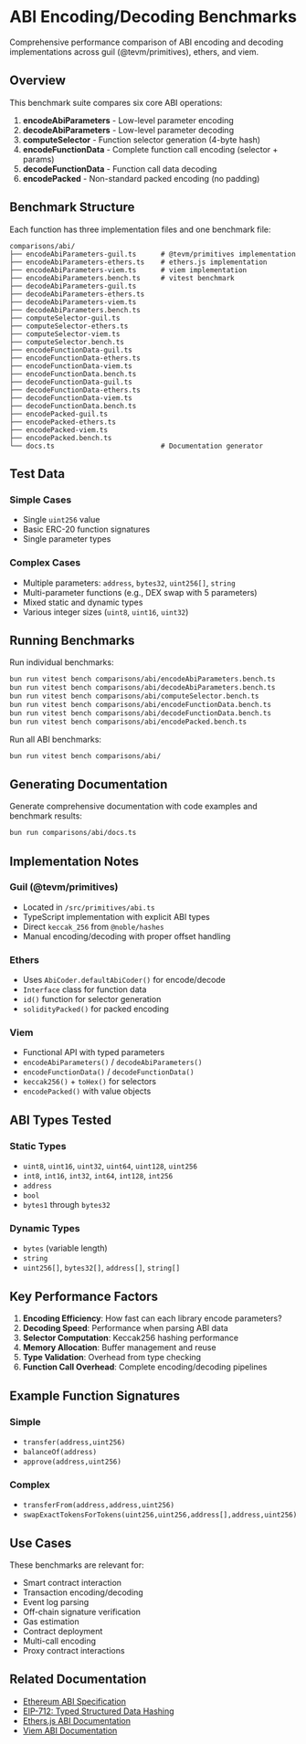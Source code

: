 # ABI Encoding/Decoding Benchmarks

Comprehensive performance comparison of ABI encoding and decoding implementations across guil (@tevm/primitives), ethers, and viem.

## Overview

This benchmark suite compares six core ABI operations:

1. **encodeAbiParameters** - Low-level parameter encoding
2. **decodeAbiParameters** - Low-level parameter decoding
3. **computeSelector** - Function selector generation (4-byte hash)
4. **encodeFunctionData** - Complete function call encoding (selector + params)
5. **decodeFunctionData** - Function call data decoding
6. **encodePacked** - Non-standard packed encoding (no padding)

## Benchmark Structure

Each function has three implementation files and one benchmark file:

```
comparisons/abi/
├── encodeAbiParameters-guil.ts      # @tevm/primitives implementation
├── encodeAbiParameters-ethers.ts    # ethers.js implementation
├── encodeAbiParameters-viem.ts      # viem implementation
├── encodeAbiParameters.bench.ts     # vitest benchmark
├── decodeAbiParameters-guil.ts
├── decodeAbiParameters-ethers.ts
├── decodeAbiParameters-viem.ts
├── decodeAbiParameters.bench.ts
├── computeSelector-guil.ts
├── computeSelector-ethers.ts
├── computeSelector-viem.ts
├── computeSelector.bench.ts
├── encodeFunctionData-guil.ts
├── encodeFunctionData-ethers.ts
├── encodeFunctionData-viem.ts
├── encodeFunctionData.bench.ts
├── decodeFunctionData-guil.ts
├── decodeFunctionData-ethers.ts
├── decodeFunctionData-viem.ts
├── decodeFunctionData.bench.ts
├── encodePacked-guil.ts
├── encodePacked-ethers.ts
├── encodePacked-viem.ts
├── encodePacked.bench.ts
└── docs.ts                          # Documentation generator
```

## Test Data

### Simple Cases
- Single `uint256` value
- Basic ERC-20 function signatures
- Single parameter types

### Complex Cases
- Multiple parameters: `address`, `bytes32`, `uint256[]`, `string`
- Multi-parameter functions (e.g., DEX swap with 5 parameters)
- Mixed static and dynamic types
- Various integer sizes (`uint8`, `uint16`, `uint32`)

## Running Benchmarks

Run individual benchmarks:
```bash
bun run vitest bench comparisons/abi/encodeAbiParameters.bench.ts
bun run vitest bench comparisons/abi/decodeAbiParameters.bench.ts
bun run vitest bench comparisons/abi/computeSelector.bench.ts
bun run vitest bench comparisons/abi/encodeFunctionData.bench.ts
bun run vitest bench comparisons/abi/decodeFunctionData.bench.ts
bun run vitest bench comparisons/abi/encodePacked.bench.ts
```

Run all ABI benchmarks:
```bash
bun run vitest bench comparisons/abi/
```

## Generating Documentation

Generate comprehensive documentation with code examples and benchmark results:
```bash
bun run comparisons/abi/docs.ts
```

## Implementation Notes

### Guil (@tevm/primitives)
- Located in `/src/primitives/abi.ts`
- TypeScript implementation with explicit ABI types
- Direct `keccak_256` from `@noble/hashes`
- Manual encoding/decoding with proper offset handling

### Ethers
- Uses `AbiCoder.defaultAbiCoder()` for encode/decode
- `Interface` class for function data
- `id()` function for selector generation
- `solidityPacked()` for packed encoding

### Viem
- Functional API with typed parameters
- `encodeAbiParameters()` / `decodeAbiParameters()`
- `encodeFunctionData()` / `decodeFunctionData()`
- `keccak256()` + `toHex()` for selectors
- `encodePacked()` with value objects

## ABI Types Tested

### Static Types
- `uint8`, `uint16`, `uint32`, `uint64`, `uint128`, `uint256`
- `int8`, `int16`, `int32`, `int64`, `int128`, `int256`
- `address`
- `bool`
- `bytes1` through `bytes32`

### Dynamic Types
- `bytes` (variable length)
- `string`
- `uint256[]`, `bytes32[]`, `address[]`, `string[]`

## Key Performance Factors

1. **Encoding Efficiency**: How fast can each library encode parameters?
2. **Decoding Speed**: Performance when parsing ABI data
3. **Selector Computation**: Keccak256 hashing performance
4. **Memory Allocation**: Buffer management and reuse
5. **Type Validation**: Overhead from type checking
6. **Function Call Overhead**: Complete encoding/decoding pipelines

## Example Function Signatures

### Simple
- `transfer(address,uint256)`
- `balanceOf(address)`
- `approve(address,uint256)`

### Complex
- `transferFrom(address,address,uint256)`
- `swapExactTokensForTokens(uint256,uint256,address[],address,uint256)`

## Use Cases

These benchmarks are relevant for:
- Smart contract interaction
- Transaction encoding/decoding
- Event log parsing
- Off-chain signature verification
- Gas estimation
- Contract deployment
- Multi-call encoding
- Proxy contract interactions

## Related Documentation

- [Ethereum ABI Specification](https://docs.soliditylang.org/en/latest/abi-spec.html)
- [EIP-712: Typed Structured Data Hashing](https://eips.ethereum.org/EIPS/eip-712)
- [Ethers.js ABI Documentation](https://docs.ethers.org/v6/api/abi/)
- [Viem ABI Documentation](https://viem.sh/docs/abi/encodeAbiParameters.html)
